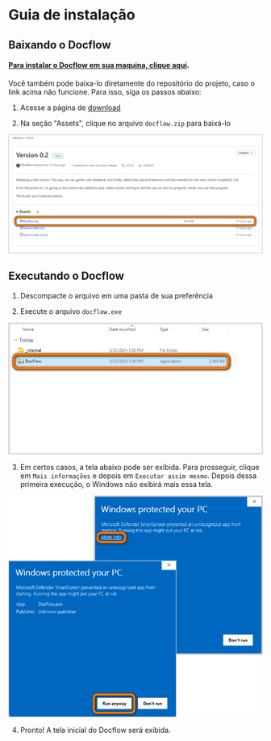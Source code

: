 # Guia de instalação

## Baixando o Docflow
#### [Para instalar o Docflow em sua maquina, clique aqui](https://github.com/F3rnDev/DocFlow/releases/download/v0.2.0/DocFlow.zip).

Você também pode baixa-lo diretamente do repositório do projeto, caso o link acima não funcione. Para isso, siga os passos abaixo:

1. Acesse a página de [download](https://github.com/F3rnDev/DocFlow/releases/tag/v0.2.0)

2. Na seção "Assets", clique no arquivo `docflow.zip` para baixá-lo

![](images/instalacao/img1.png)

## Executando o Docflow

1. Descompacte o arquivo em uma pasta de sua preferência

2. Execute o arquivo `docflow.exe`

![](images/instalacao/img2.png)

3. Em certos casos, a tela abaixo pode ser exibida. Para prosseguir, clique em `Mais informações` e depois em `Executar assim mesmo`. Depois dessa primeira execução, o Windows não exibirá mais essa tela.

![](images/instalacao/img3.png)

4. Pronto! A tela inicial do Docflow será exibida.